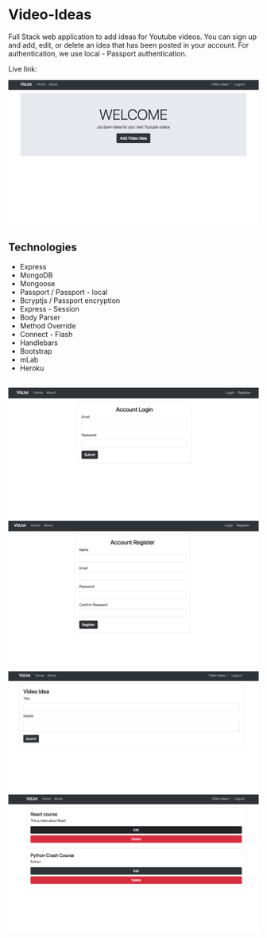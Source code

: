 # Video-Ideas

Full Stack web application to add ideas for Youtube videos. You can sign up and add, edit, or delete an idea that has been posted in your account. For authentication, we use local - Passport authentication.

Live link: 

<img src="/public/img/app.png">
<br>

## Technologies

- Express
- MongoDB
- Mongoose
- Passport / Passport - local
- Bcryptjs / Passport encryption
- Express - Session
- Body Parser
- Method Override
- Connect - Flash
- Handlebars
- Bootstrap
- mLab
- Heroku

<br>

<img src="/public/img/app1.png">
<br>
<img src="/public/img/app2.png">
<br>
<img src="/public/img/app3.png">
<br>
<img src="/public/img/app4.png">
<br>
